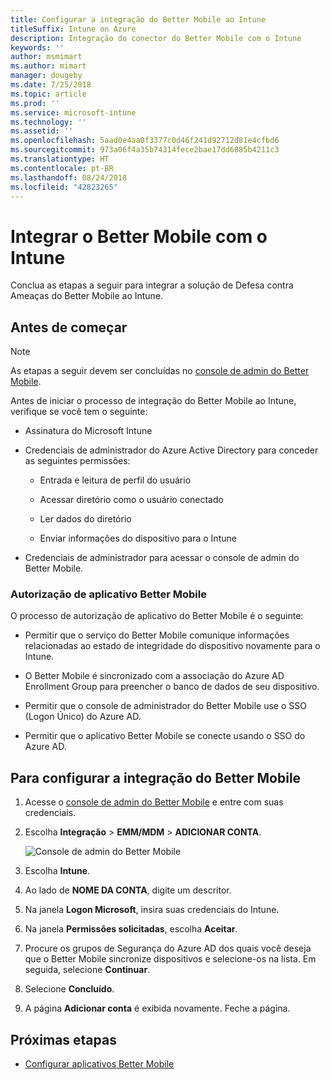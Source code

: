 ```yaml
---
title: Configurar a integração do Better Mobile ao Intune
titleSuffix: Intune on Azure
description: Integração do conector do Better Mobile com o Intune
keywords: ''
author: msmimart
ms.author: mimart
manager: dougeby
ms.date: 7/25/2018
ms.topic: article
ms.prod: ''
ms.service: microsoft-intune
ms.technology: ''
ms.assetid: ''
ms.openlocfilehash: 5aad0e4aa0f3377c0d46f241d92712d81e4cfbd6
ms.sourcegitcommit: 973a06f4a35b74314fece2bae17dd6885b4211c3
ms.translationtype: HT
ms.contentlocale: pt-BR
ms.lasthandoff: 08/24/2018
ms.locfileid: "42823265"
---
```

# <a name="integrate-better-mobile-with-intune"></a>Integrar o Better Mobile com o Intune

Conclua as etapas a seguir para integrar a solução de Defesa contra Ameaças do Better Mobile ao Intune.

## <a name="before-you-begin"></a>Antes de começar

> [!NOTE]
> As etapas a seguir devem ser concluídas no [console de admin do Better Mobile](https://aad.bmobi.net).

Antes de iniciar o processo de integração do Better Mobile ao Intune, verifique se você tem o seguinte:

-   Assinatura do Microsoft Intune

-   Credenciais de administrador do Azure Active Directory para conceder as seguintes permissões:

    -   Entrada e leitura de perfil do usuário

    -   Acessar diretório como o usuário conectado

    -   Ler dados do diretório

    -   Enviar informações do dispositivo para o Intune

-   Credenciais de administrador para acessar o console de admin do Better Mobile.

### <a name="better-mobile-app-authorization"></a>Autorização de aplicativo Better Mobile

O processo de autorização de aplicativo do Better Mobile é o seguinte:

-   Permitir que o serviço do Better Mobile comunique informações relacionadas ao estado de integridade do dispositivo novamente para o Intune.

-   O Better Mobile é sincronizado com a associação do Azure AD Enrollment Group para preencher o banco de dados de seu dispositivo.

-   Permitir que o console de administrador do Better Mobile use o SSO (Logon Único) do Azure AD.

-   Permitir que o aplicativo Better Mobile se conecte usando o SSO do Azure AD.

## <a name="to-set-up-better-mobile-integration"></a>Para configurar a integração do Better Mobile

1. Acesse o [console de admin do Better Mobile](https://aad.bmobi.net) e entre com suas credenciais.
2. Escolha **Integração** > **EMM/MDM** > **ADICIONAR CONTA**.

     ![Console de admin do Better Mobile](media/better_mobile_console.png)
 
3. Escolha **Intune**.
4. Ao lado de **NOME DA CONTA**, digite um descritor. 
5. Na janela **Logon Microsoft**, insira suas credenciais do Intune.
6. Na janela **Permissões solicitadas**, escolha **Aceitar**.
7. Procure os grupos de Segurança do Azure AD dos quais você deseja que o Better Mobile sincronize dispositivos e selecione-os na lista. Em seguida, selecione **Continuar**.
8. Selecione **Concluído**.
9. A página **Adicionar conta** é exibida novamente. Feche a página. 

## <a name="next-steps"></a>Próximas etapas

-   [Configurar aplicativos Better Mobile](mtd-apps-ios-app-configuration-policy-add-assign.md)
